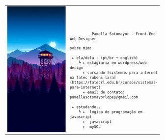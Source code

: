 
<table>
    <tr>
        <!-- Ajuste da largura da célula -->
        <td style="width: 70%;">
            <!-- Ajuste da largura da imagem -->
            <img src="https://github.com/pamesss/pamesss/blob/main/firewatch.jpg" style="width:100%; border: none;"/>
        </td>
        <td style="width: 30%; vertical-align: middle;">
            <p style="font-family: monospace; font-size: 80px;">
              
              Pamella Sotomayor - Front-End Web Designer
              
  </p>                                                                                                                            
                                                                                                  
                                                                                                    
        
    sobre mim:

    │▸ ela/dela - (pt/br + english)
    │   ┗ ▸ estágiaria em wordpress/web design   
          ▸ cursando [sistemas para internet na fatec rubens lara](https://fatecrl.edu.br/cursos/sistemas-para-internet)    
          ▸ email de contato: pamellasotomayorlopes@gmail.com
          
    │▸ estudando..
        ┗ ▸  lógica de programação em javascript
          ▸  javascript
          ▸  mySQL
          

